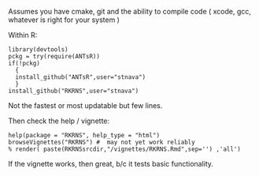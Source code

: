 Assumes you have cmake, git and the ability to compile code ( xcode, gcc, whatever is right for your system )

Within R:

```
library(devtools)
pckg = try(require(ANTsR))
if(!pckg) 
  {
  install_github("ANTsR",user="stnava")
  }
install_github("RKRNS",user="stnava")
```

Not the fastest or most updatable but few lines.

Then check the help / vignette:

```
help(package = "RKRNS", help_type = "html")
browseVignettes("RKRNS") #  may not yet work reliably
% render( paste(RKRNSsrcdir,"/vignettes/RKRNS.Rmd",sep='') ,'all')
```

If the vignette works, then great, b/c it tests basic functionality.
